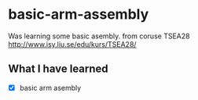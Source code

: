 # basic-arm-assembly

Was learning some basic asembly. 
from coruse TSEA28 http://www.isy.liu.se/edu/kurs/TSEA28/ 

## What I have learned

- [x] basic arm asembly 
